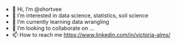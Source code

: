 - 👋 Hi, I’m @shortvee
- 👀 I’m interested in data science, statistics, soil science
- 🌱 I’m currently learning data wrangling
- 💞️ I’m looking to collaborate on ...
- 📫 How to reach me https://www.linkedin.com/in/victoria-alms/

<!---
shortvee/shortvee is a ✨ special ✨ repository because its `README.md` (this file) appears on your GitHub profile.
You can click the Preview link to take a look at your changes.
--->
